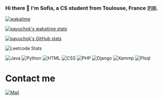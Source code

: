 ### Hi there 👋 I'm Sofia, a CS student from Toulouse, France 🇫🇷.
[![wakatime](https://wakatime.com/badge/user/caec66d3-3496-43b9-bf0c-6f21d1f3f8a2.svg)](https://wakatime.com/@caec66d3-3496-43b9-bf0c-6f21d1f3f8a2)


[![pavuchok's wakatime stats](https://github-readme-stats.vercel.app/api/wakatime?username=pavuchochekk&theme=jolly&hide_border=true&v=2&&langs_count=10&custom_title=Coding%20Stats)](https://wakatime.com/@caec66d3-3496-43b9-bf0c-6f21d1f3f8a2)

[![pavuchok's GitHub stats](https://github-readme-stats.vercel.app/api?username=pavuchochek&show_icons=true&theme=gruvbox&hide_border=true)](https://github.com/pavuchochek/github-readme-stats)

![Leetcode Stats](https://leetcard.jacoblin.cool/pavuchochekk)

![Java]( 	https://img.shields.io/badge/Java-ED8B00?style=for-the-badge&logo=openjdk&logoColor=white)
![Python](https://img.shields.io/badge/Python-3776AB?style=for-the-badge&logo=python&logoColor=white)
![HTML](https://img.shields.io/badge/HTML-239120?style=for-the-badge&logo=html5&logoColor=white)
![CSS](https://img.shields.io/badge/CSS-239120?&style=for-the-badge&logo=css3&logoColor=white)
![PHP](https://img.shields.io/badge/PHP-777BB4?style=for-the-badge&logo=php&logoColor=white)
![Django](https://img.shields.io/badge/Django-092E20?style=for-the-badge&logo=django&logoColor=green)
![Xammp](https://img.shields.io/badge/Xampp-F37623?style=for-the-badge&logo=xampp&logoColor=white)
![Plsql](https://img.shields.io/badge/PLSQL-F80000?style=for-the-badge&logo=oracle&logoColor=black)

# Contact me
[![Mail](https://img.shields.io/badge/Gmail-D14836?style=for-the-badge&logo=gmail&logoColor=white)](mailto:grisoffa@gmail.com)
